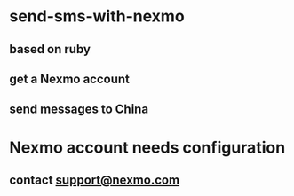 # send-sms-with-nexmo
## based on ruby
## get a Nexmo account
## send messages to China

# Nexmo account needs configuration
## contact support@nexmo.com
